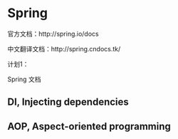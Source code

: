 # Spring

官方文档：http:\/\/spring.io\/docs

中文翻译文档：http:\/\/spring.cndocs.tk\/

计划1：

Spring 文档

## DI, Injecting dependencies

## AOP, Aspect-oriented programming


